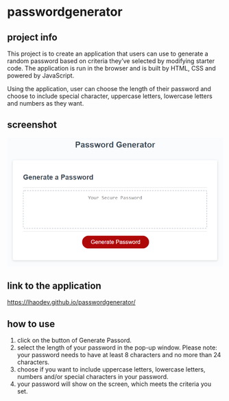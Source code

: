 # passwordgenerator

## project info
This project is to create an application that users can use to generate a random password based on criteria they’ve selected by modifying starter code. The application is run in the browser and is built by HTML, CSS and powered by JavaScript. 

Using the application, user can choose the length of their password and choose to include special character, uppercase letters, lowercase letters and numbers as they want. 

## screenshot

![password generator](screenshot.png "demo screen")

## link to the application
https://lhaodev.github.io/passwordgenerator/

## how to use

1. click on the button of Generate Passord. 
2. select the length of your password in the pop-up window. Please note: your password needs to have at least 8 characters and no more than 24 characters.
3. choose if you want to include uppercase letters, lowercase letters, numbers and/or special characters in your password.
4. your password will show on the screen, which meets the criteria you set.

